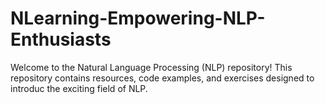# NLearning-Empowering-NLP-Enthusiasts

Welcome to the Natural Language Processing (NLP) repository! This repository contains resources, code examples, and exercises designed to introduc the exciting field of NLP.


